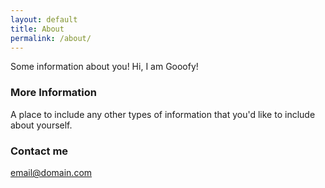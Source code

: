 ```yaml
---
layout: default
title: About
permalink: /about/
---
```


Some information about you!
Hi, I am Gooofy!
### More Information

A place to include any other types of information that you'd like to include about yourself.

### Contact me

[email@domain.com](mailto:email@domain.com)
